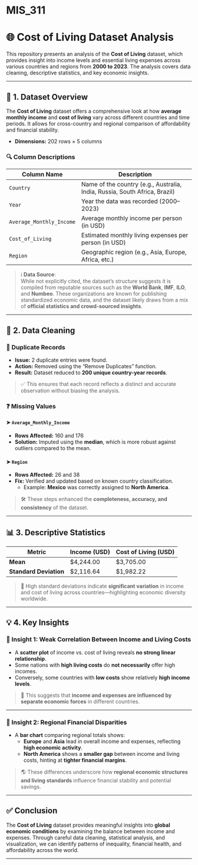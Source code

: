 # MIS_311
# 🌐 Cost of Living Dataset Analysis

This repository presents an analysis of the **Cost of Living** dataset, which provides insight into income levels and essential living expenses across various countries and regions from **2000 to 2023**. The analysis covers data cleaning, descriptive statistics, and key economic insights.

---

## 📁 1. Dataset Overview

The **Cost of Living** dataset offers a comprehensive look at how **average monthly income** and **cost of living** vary across different countries and time periods. It allows for cross-country and regional comparison of affordability and financial stability.

- **Dimensions:** 202 rows × 5 columns

### 🔍 Column Descriptions

| Column Name             | Description                                                                 |
|-------------------------|-----------------------------------------------------------------------------|
| `Country`               | Name of the country (e.g., Australia, India, Russia, South Africa, Brazil) |
| `Year`                  | Year the data was recorded (2000–2023)                                      |
| `Average_Monthly_Income`| Average monthly income per person (in USD)                                 |
| `Cost_of_Living`        | Estimated monthly living expenses per person (in USD)                      |
| `Region`                | Geographic region (e.g., Asia, Europe, Africa, etc.)                        |

> ℹ️ **Data Source**:  
> While not explicitly cited, the dataset’s structure suggests it is compiled from reputable sources such as the **World Bank**, **IMF**, **ILO**, and **Numbeo**. These organizations are known for publishing standardized economic data, and the dataset likely draws from a mix of **official statistics and crowd-sourced insights**.

---

## 🧹 2. Data Cleaning

### 🔁 Duplicate Records
- **Issue:** 2 duplicate entries were found.
- **Action:** Removed using the “Remove Duplicates” function.
- **Result:** Dataset reduced to **200 unique country-year records**.

> ✅ This ensures that each record reflects a distinct and accurate observation without biasing the analysis.

### ❓ Missing Values

#### ➤ `Average_Monthly_Income`
- **Rows Affected:** 160 and 176  
- **Solution:** Imputed using the **median**, which is more robust against outliers compared to the mean.

#### ➤ `Region`
- **Rows Affected:** 26 and 38  
- **Fix:** Verified and updated based on known country classification.  
  - Example: **Mexico** was correctly assigned to **North America**.

> 🛠️ These steps enhanced the **completeness, accuracy, and consistency** of the dataset.

---

## 📊 3. Descriptive Statistics

| Metric                  | Income (USD) | Cost of Living (USD) |
|-------------------------|--------------|-----------------------|
| **Mean**                | $4,244.00     | $3,705.00              |
| **Standard Deviation**  | $2,116.64     | $1,982.22              |

> 📌 High standard deviations indicate **significant variation** in income and cost of living across countries—highlighting economic diversity worldwide.

---

## 💡 4. Key Insights

### 🔹 Insight 1: Weak Correlation Between Income and Living Costs

- A **scatter plot** of income vs. cost of living reveals **no strong linear relationship**.
- Some nations with **high living costs** do **not necessarily** offer high incomes.
- Conversely, some countries with **low costs** show relatively **high income levels**.

> 🧠 This suggests that **income and expenses are influenced by separate economic forces** in different countries.

---

### 🔹 Insight 2: Regional Financial Disparities

- A **bar chart** comparing regional totals shows:
  - **Europe** and **Asia** lead in overall income and expenses, reflecting **high economic activity**.
  - **North America** shows a **smaller gap** between income and living costs, hinting at **tighter financial margins**.

> 🌎 These differences underscore how **regional economic structures and living standards** influence financial stability and potential savings.

---

## ✅ Conclusion

The **Cost of Living** dataset provides meaningful insights into **global economic conditions** by examining the balance between income and expenses. Through careful data cleaning, statistical analysis, and visualization, we can identify patterns of inequality, financial health, and affordability across the world.

---


